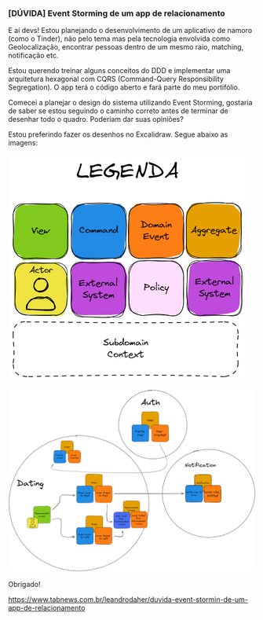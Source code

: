 ### [DÚVIDA] Event Storming de um app de relacionamento

E aí devs! Estou planejando o desenvolvimento de um aplicativo de namoro (como o Tinder), não pelo tema mas pela tecnologia envolvida como Geolocalização, encontrar pessoas dentro de um mesmo raio, matching, notificação etc.

Estou querendo treinar alguns conceitos do DDD e implementar uma arquitetura hexagonal com CQRS (Command-Query Responsibility Segregation). O app terá o código aberto e fará parte do meu portifólio.

Comecei a planejar o design do sistema utilizando Event Storming, gostaria de saber se estou seguindo o caminho correto antes de terminar de desenhar todo o quadro. Poderiam dar suas opiniões?

Estou preferindo fazer os desenhos no Excalidraw. Segue abaixo as imagens:

![Legenda](https://raw.githubusercontent.com/dhrleandro/tabposts/main/datingapp/legenda_event_storm_dating_app_incomplete.png)

![diagrama](https://raw.githubusercontent.com/dhrleandro/tabposts/main/datingapp/event_storm_dating_app_incomplete.png)

Obrigado!

https://www.tabnews.com.br/leandrodaher/duvida-event-stormin-de-um-app-de-relacionamento
